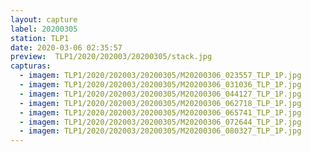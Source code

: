 ```yaml
---
layout: capture
label: 20200305
station: TLP1
date: 2020-03-06 02:35:57
preview:  TLP1/2020/202003/20200305/stack.jpg
capturas:
  - imagem: TLP1/2020/202003/20200305/M20200306_023557_TLP_1P.jpg
  - imagem: TLP1/2020/202003/20200305/M20200306_031036_TLP_1P.jpg
  - imagem: TLP1/2020/202003/20200305/M20200306_044127_TLP_1P.jpg
  - imagem: TLP1/2020/202003/20200305/M20200306_062718_TLP_1P.jpg
  - imagem: TLP1/2020/202003/20200305/M20200306_065741_TLP_1P.jpg
  - imagem: TLP1/2020/202003/20200305/M20200306_072644_TLP_1P.jpg
  - imagem: TLP1/2020/202003/20200305/M20200306_080327_TLP_1P.jpg
---
```

